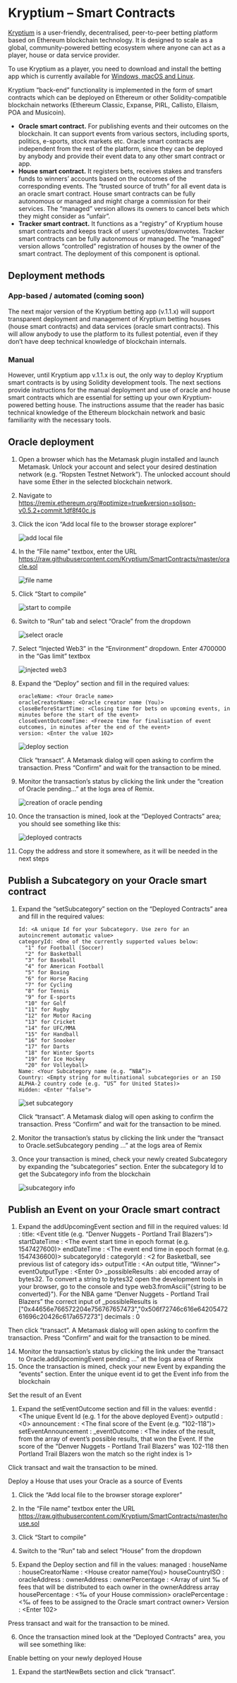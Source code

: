 # Kryptium – Smart Contracts
[Kryptium](https://kryptium.io) is a user-friendly, decentralised, peer-to-peer betting platform based on Ethereum blockchain technology. It is designed to scale as a global, community-powered betting ecosystem where anyone can act as a player, house or data service provider.

To use Kryptium as a player, you need to download and install the betting app which is currently available for [Windows, macOS and Linux](https://kryptium.io/#try_it).

Kryptium “back-end” functionality is implemented in the form of smart contracts which can be deployed on Ethereum or other Solidity-compatible blockchain networks (Ethereum Classic, Expanse, PIRL, Callisto, Ellaism, POA and Musicoin). 
- **Oracle smart contract.** For publishing events and their outcomes on the blockchain. It can support events from various sectors, including sports, politics, e-sports, stock markets etc. Oracle smart contracts are independent from the rest of the platform, since they can be deployed by anybody and provide their event data to any other smart contract or app. 
- **House smart contract.** It registers bets, receives stakes and transfers funds to winners’ accounts based on the outcomes of the corresponding events. The “trusted source of truth” for all event data is an oracle smart contract. House smart contracts can be fully autonomous or managed and might charge a commission for their services. The “managed” version allows its owners to cancel bets which they might consider as “unfair”.
-	**Tracker smart contract.** It functions as a “registry” of Kryptium house smart contracts and keeps track of users’ upvotes/downvotes. Tracker smart contracts can be fully autonomous or managed. The “managed” version allows “controlled” registration of houses by the owner of the smart contract. The deployment of this component is optional.

## Deployment methods

### App-based / automated (coming soon)
The next major version of the Kryptium betting app (v.1.1.x) will support transparent deployment and management of Kryptium betting houses (house smart contracts) and data services (oracle smart contracts). This will allow anybody to use the platform to its fullest potential, even if they don’t have deep technical knowledge of blockchain internals.

### Manual
However, until Kryptium app v.1.1.x is out, the only way to deploy Kryptium smart contracts is by using Solidity development tools. The next sections provide instructions for the manual deployment and use of oracle and house smart contracts which are essential for setting up your own Kryptium-powered betting house. The instructions assume that the reader has basic technical knowledge of the Ethereum blockchain network and basic familiarity with the necessary tools.

## Oracle deployment
1. Open a browser which has the Metamask plugin installed and launch Metamask. Unlock your account and select your desired destination network (e.g. “Ropsten Testnet Network”). The unlocked account should have some Ether in the selected blockchain network.

2. Navigate to  https://remix.ethereum.org/#optimize=true&version=soljson-v0.5.2+commit.1df8f40c.js

3. Click the icon “Add local file to the browser storage explorer”

    ![add local file](/images/add_local_file.png)

4. In the “File name” textbox, enter the URL https://raw.githubusercontent.com/Kryptium/SmartContracts/master/oracle.sol 
 
    ![file name](/images/file_name.png)

5. Click “Start to compile”
 
    ![start to compile](/images/start_to_compile.png)

6. Switch to “Run” tab and select “Oracle” from the dropdown
 
    ![select oracle](/images/select_oracle.png)

7. Select “Injected Web3” in the “Environment” dropdown. Enter 4700000 in the “Gas limit” textbox

    ![injected web3](/images/injected_web3.png)
 
8. Expand the “Deploy” section and fill in the required values:

    ```
    oracleName: <Your Oracle name>
    oracleCreatorName: <Oracle creator name (You)>
    closeBeforeStartTime: <Closing time for bets on upcoming events, in minutes before the start of the event>
    closeEventOutcomeTime: <Freeze time for finalisation of event outcomes, in minutes after the end of the event>
    version: <Enter the value 102>
    ```

    ![deploy section](/images/deploy_section.png) 

    Click “transact”. A Metamask dialog will open asking to confirm the transaction. Press “Confirm” and wait for the transaction to be mined.

9. Monitor the transaction’s status by clicking the link under the “creation of Oracle pending…” at the logs area of Remix.

    ![creation of oracle pending](/images/creation_of_oracle_pending.png)

10. Once the transaction is mined, look at the “Deployed Contracts” area; you should see something like this:

    ![deployed contracts](/images/deployed_contracts.png)

11. Copy the address and store it somewhere, as it will be needed in the next steps

## Publish a Subcategory on your Oracle smart contract
1. Expand the “setSubcategory” section on the “Deployed Contracts” area and fill in the required values:

    ```
    Id: <A unique Id for your Subcategory. Use zero for an autoincrement automatic value>
    categoryId: <One of the currently supported values below: 
      "1" for Football (Soccer)
      "2" for Basketball
      "3" for Baseball
      "4" for American Football
      "5" for Boxing
      "6" for Horse Racing
      "7" for Cycling
      "8" for Tennis
      "9" for E-sports
      "10" for Golf
      "11" for Rugby
      "12" for Motor Racing
      "13" for Cricket
      "14" for UFC/MMA
      "15" for Handball
      "16" for Snooker
      "17" for Darts
      "18" for Winter Sports
      "19" for Ice Hockey
      "20" for Volleyball>
    Name: <Your Subcategory name (e.g. “NBA”)>
    Country: <Empty string for multinational subcategories or an ISO ALPHA-2 country code (e.g. “US” for United States)>
    Hidden: <Enter "false">
    ```

    ![set subcategory](/images/set_subcategory.png)

    Click “transact”. A Metamask dialog will open asking to confirm the transaction. Press “Confirm” and wait for the transaction to be mined.

12. Monitor the transaction’s status by clicking the link under the “transact to Oracle.setSubcategory pending ...” at the logs area of Remix

13. Once your transaction is mined, check your newly created Subcategory by expanding the “subcategories” section. Enter the subcategory Id to get the Subcategory info from the blockchain

    ![subcategory info](/images/subcategory_info.png)

## Publish an Event on your Oracle smart contract
1.	Expand the addUpcomingEvent section and fill in the required values:
Id :  <A unique Id for your Event. Use zero for an autoincrement automatic value.>
title: <Event title (e.g. “Denver Nuggets - Portland Trail Blazers”)>
startDateTime : <The event start time in epoch format (e.g. 1547427600)>
endDateTime : <The event end time in epoch format (e.g. 1547436600)>
subcategoryId : <The Subcategory Id of the previously created subcategory>
categoryId : <2 for Basketball, see previous list of category ids>
outputTitle : <An output title, “Winner”>
eventOutputType : <Enter 0>
_possibleResults : abi encoded array of bytes32. To convert a string to bytes32 open the development tools in your browser, go to the console and type web3.fromAscii("{string to be converted}"). For the NBA game “Denver Nuggets - Portland Trail Blazers” the correct input of _possibleResults  is ["0x44656e766572204e756767657473","0x506f72746c616e6420547261696c20426c617a657273"]
decimals : 0

 
Then click “transact”. A Metamask dialog will open asking to confirm the transaction. Press “Confirm” and wait for the transaction to be mined.

14.	Monitor the transaction’s status by clicking the link under the “transact to Oracle.addUpcomingEvent pending ...” at the logs area of Remix
15.	Once the transaction is mined, check your new Event by expanding the “events” section. Enter the unique event id to get the Event info from the blockchain
 


Set the result of an Event
1.	Expand the setEventOutcome section and fill in the values:
eventId : <The unique Event Id (e.g. 1 for the above deployed Event)>
outputId : <0>
announcement : <The final score of the Event (e.g. “102-118”)>
setEventAnnouncement : <true>
_eventOutcome : <The index of the result, from the array of event’s possible results, that won the Event. If the score of the "Denver Nuggets - Portland Trail Blazers" was 102-118 then Portland Trail Blazers won the match so the right index is 1>
 
Click transact and wait the transaction to be mined.


Deploy a House that uses your Oracle as a source of Events
1.	Click the “Add local file to the browser storage explorer”
 
2.	In the “File name” textbox enter the URL https://raw.githubusercontent.com/Kryptium/SmartContracts/master/house.sol 
 

3.	Click “Start to compile”
 

4.	Switch to the “Run” tab and select “House” from the dropdown
 

5.	Expand the Deploy section and fill in the values:
managed : <true>
houseName : <Your House name>
houseCreatorName : <House creator name(You)>
houseCountryISO : <Leave it empty>
oracleAddress : <An Oracle address. Use the address of your previously deployed Oracle smart contract>
ownerAddress : <Array of addresses that collect the generated fees by the House.>
ownerPercentage : <Array of uint ‰ of fees that will be distributed to each owner in the ownerAddress array
housePercentage : <‰ of your House commission>
oraclePercentage : <‰ of fees to be assigned to the Oracle smart contract owner>
Version : <Enter 102>

 

Press transact and wait for the transaction to be mined.

6.	Once the transaction mined look at the “Deployed Contracts” area, you will see something like:
 


Enable betting on your newly deployed House
1.	Expand the startNewBets section and click “transact”.

